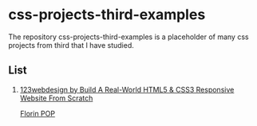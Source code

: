 # css-projects-third-examples
The repository css-projects-third-examples is a placeholder of many css projects from third that I have studied.

## List

1. [123webdesign by Build A Real-World HTML5 & CSS3 Responsive Website From Scratch](https://medium.com/codingthesmartway-com-blog/build-a-real-world-html5-css3-responsive-website-from-scratch-afc079f8bb6b)

   [Florin POP](http://florin-pop.com)
